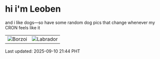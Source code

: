 # hi i'm Leoben

and i like dogs—so have some random dog pics that change whenever my CRON feels like it

|  |  |
|--------|----------|
| ![Borzoi](https://random-dog-vercel.vercel.app/api/random-borzoi?v=1757511870) | ![Labrador](https://random-dog-vercel.vercel.app/api/random-labrador?v=1757511870) |

Last updated: 2025-09-10 21:44 PHT
